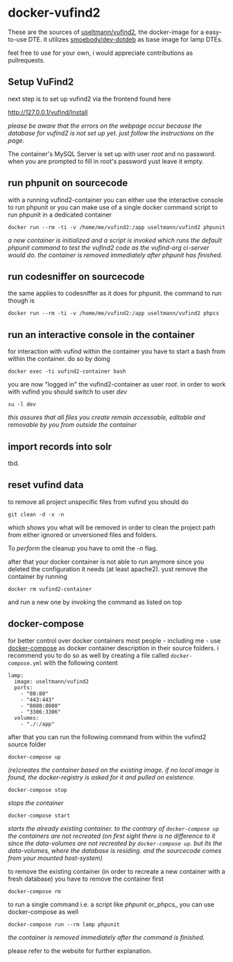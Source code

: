 # docker-vufind2

These are the sources of [useltmann/vufind2][1], the docker-image for a easy-to-use DTE. it utilizes [smoebody/dev-dotdeb][2] as base image for lamp DTEs.

feel free to use for your own, i would appreciate contributions as pullrequests.
 
## Setup VuFind2

next step is to set up vufind2 via the frontend found here

http://127.0.0.1/vufind/Install

_please be aware that the errors on the webpage occur because the database for vufind2 is not set up yet. just follow the instructions on the page._

The container's MySQL Server is set up with user *root* and no password. when you are prompted to fill in root's password yust leave it empty.

## run phpunit on sourcecode

with a running vufind2-container you can either use the interactive console to run phpunit or you can make use of a single docker command script to run phpunit in a dedicated container

    docker run --rm -ti -v /home/me/vufind2:/app useltmann/vufind2 phpunit

_a new container is initialized and a script is invoked which runs the default phpunit command to test the vufind2 code as the vufind-org ci-server would do. 
the container is removed immediately after phpunit has finished._

## run codesniffer on sourcecode

the same applies to codesniffer as it does for phpunit. the command to run though is

    docker run --rm -ti -v /home/me/vufind2:/app useltmann/vufind2 phpcs

## run an interactive console in the container

for interaction with vufind within the container you have to start a bash from within the container. do so by doing

    docker exec -ti vufind2-container bash

you are now "logged in" the vufind2-container as user *root*. in order to work with vufind you should switch to user *dev*

    su -l dev

_this assures that all files you create remain accessable, editable and removable by you from outside the container_

## import records into solr

tbd.

## reset vufind data

to remove all project unspecific files from vufind you should do

    git clean -d -x -n

which *shows* you what will be removed in order to clean the project path from either ignored or unversioned files and folders.

To *perform* the cleanup you have to omit the *-n* flag.

after that your docker container is not able to run anymore since you deleted the configuration it needs (at least apache2). yust remove the container by running

    docker rm vufind2-container

and run a new one by invoking the command as listed on top

## docker-compose

for better control over docker containers most people - including me - use [docker-compose][3] as docker container description in their source folders. i recommend you to do so as well by creating a file called `docker-compose.yml` with the following content

```
lamp:
  image: useltmann/vufind2
  ports:
    - "80:80"
    - "443:443"
    - "8080:8080"
    - "3306:3306"
  volumes:
    - "./:/app"
```

after that you can run the following command from within the vufind2 source folder

    docker-compose up

_(re)creates the container based on the existing image. if no local image is found, the docker-registry is asked for it and pulled on existence._

    docker-compose stop
    
_stops the container_

    docker-compose start

_starts the already existing container. to the contrary of `docker-compose up` the containers are not recreated (on first sight there is no difference to it since
the data-volumes are not recreated by `docker-compose up`. but its the data-volumes, where the database is residing. and the sourcecode comes from your mounted host-system)_

to remove the existing container (in order to recreate a new container with a fresh database) you have to remove the container first

    docker-compose rm

to run a single command i.e. a script like _phpunit_ or_phpcs_ you can use docker-compose as well

    docker-compose run --rm lamp phpunit

_the container is removed immediately after the command is finished._
 
please refer to the website for further explanation.

  [1]: https://registry.hub.docker.com/u/useltmann/vufind2/
  [2]: https://registry.hub.docker.com/u/smoebody/dev-dotdeb/
  [3]: https://www.docker.com/docker-compose
